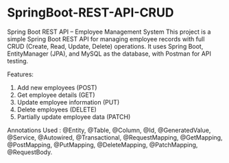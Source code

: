 # SpringBoot-REST-API-CRUD
Spring Boot REST API – Employee Management System  This project is a simple Spring Boot REST API for managing employee records with full CRUD (Create, Read, Update, Delete) operations. It uses Spring Boot, EntityManager (JPA), and MySQL as the database, with Postman for API testing. 

Features:
1) Add new employees (POST)
2) Get employee details (GET)
3) Update employee information (PUT)
4) Delete employees (DELETE)
5) Partially update employee data (PATCH)

Annotations Used : 
@Entity, @Table, @Column, @Id, @GeneratedValue, @Service, @Autowired, @Transactional, @RequestMapping, @GetMapping, @PostMapping, @PutMapping, @DeleteMapping, @PatchMapping, @RequestBody.


